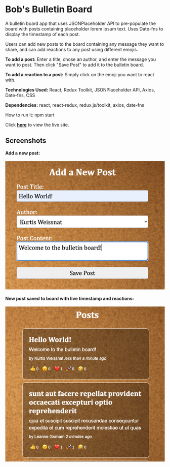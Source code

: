 <h1>Bob's Bulletin Board</h1>

A bulletin board app that uses JSONPlaceholder API to pre-populate the board with posts containing placeholder lorem ipsum text. Uses Date-fns to display the timestamp of each post.  

Users can add new posts to the board containing any message they want to share, and can add reactions to any post using different emojis.  

**To add a post:** Enter a title, chose an author, and enter the message you want to post. Then click "Save Post" to add it to the bulletin board.  

**To add a reaction to a post:** Simply click on the emoji you want to react with.  
  
**Technologies Used:** React, Redux Toolkit, JSONPlaceholder API, Axios, Date-fns, CSS  
  
**Dependencies:** react, react-redux, redux.js/toolkit, axios, date-fns  

How to run it: npm start  

Click **[here](https://rck-bulletin-board.netlify.app/)** to view the live site.  

<h2>Screenshots</h2>  
<strong>Add a new post:</strong>
<br>  
<br>
<img src="./public/Add-A-Post.png">
<br>
<br>
<strong>New post saved to board with live timestamp and reactions:</strong>
<br>
<br>
<img src="./public/New-post-reactions.png">


